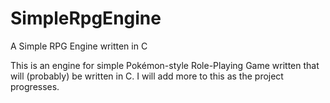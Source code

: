 # SimpleRpgEngine
A Simple RPG Engine written in C

This is an engine for simple Pokémon-style Role-Playing Game written that will (probably) be written in C. I will add more to this as the project progresses.
